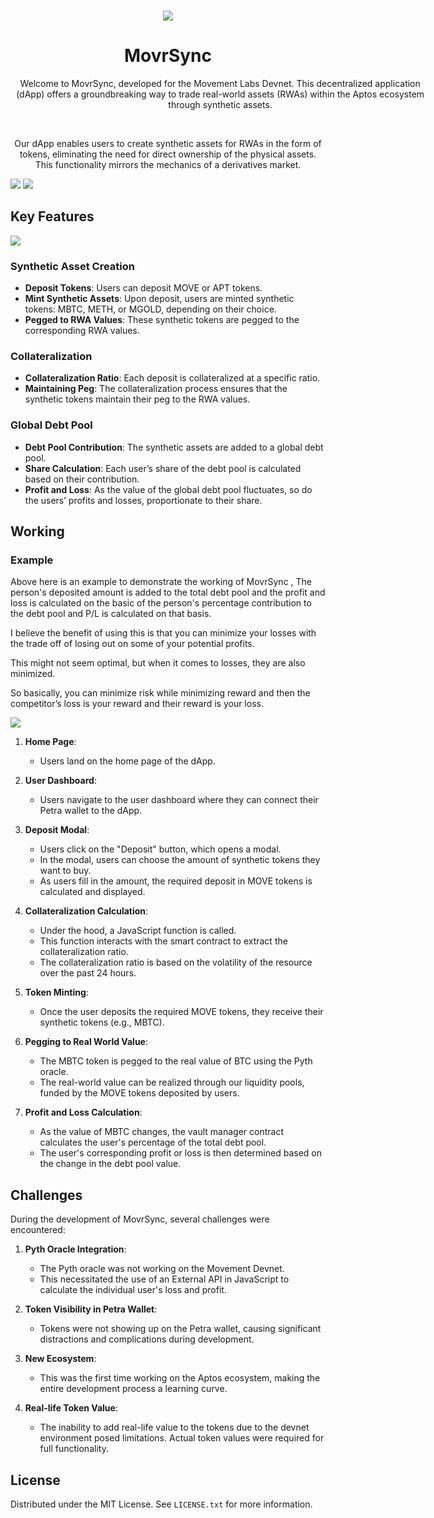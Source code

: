 <!-- Improved compatibility of back to top link: See: https://github.com/othneildrew/Best-README-Template/pull/73 -->

<a name="readme-top"></a>



<!-- PROJECT LOGO -->
<br />
<div align="center">
  <a href="https://github.com/Sahilgill24/MovrSync">
    <img src="/ui/src/assets/4.png">
  </a>

<h1 align="center">MovrSync</h3>

  <p align="center" style="width:76ch;">
  Welcome to MovrSync, developed for the Movement Labs Devnet. This decentralized application (dApp) offers a groundbreaking way to trade real-world assets (RWAs) within the Aptos ecosystem through synthetic assets.


</div>


<br/>


<p align="center">Our dApp enables users to create synthetic assets for RWAs in the form of tokens, eliminating the need for direct ownership of the physical assets. This functionality mirrors the mechanics of a derivatives market.</p>


<img src="/ui/src/assets/5.png">
<img src="ui/src/assets/6.png">


## Key Features

<img src="/ui/src/assets/2.png">

### Synthetic Asset Creation

- **Deposit Tokens**: Users can deposit MOVE or APT tokens.
- **Mint Synthetic Assets**: Upon deposit, users are minted synthetic tokens: MBTC, METH, or MGOLD, depending on their choice.
- **Pegged to RWA Values**: These synthetic tokens are pegged to the corresponding RWA values.

### Collateralization

- **Collateralization Ratio**: Each deposit is collateralized at a specific ratio.
- **Maintaining Peg**: The collateralization process ensures that the synthetic tokens maintain their peg to the RWA values.

### Global Debt Pool

- **Debt Pool Contribution**: The synthetic assets are added to a global debt pool.
- **Share Calculation**: Each user’s share of the debt pool is calculated based on their contribution.
- **Profit and Loss**: As the value of the global debt pool fluctuates, so do the users’ profits and losses, proportionate to their share.

<!-- ## Benefits

- **Access to RWAs**: Users gain exposure to real-world assets without the complexities of direct ownership.
- **Leverage**: Users can leverage their MOVE or APT tokens to gain synthetic exposure to BTC, ETH, and Gold.
- **Decentralization**: The entire process is managed on the blockchain, ensuring transparency and security. -->


## Working 



<h3>Example</h3>

Above here is an example to demonstrate the working of MovrSync , The person's deposited amount is added to the total debt pool and the profit and loss
is calculated on the basic of the person's percentage contribution to the debt pool and P/L is calculated on that basis.

I believe the benefit of using this is that you can minimize your losses with the trade off of losing out on some of your potential profits.
  
This might not seem optimal, but when it comes to losses, they are also minimized.  

So basically, you can minimize risk while minimizing reward and then the competitor’s loss is your reward and their reward is your loss.

<img src="ui/src/assets/3.png">


1. **Home Page**:
   - Users land on the home page of the dApp.

2. **User Dashboard**:
   - Users navigate to the user dashboard where they can connect their Petra wallet to the dApp.

3. **Deposit Modal**:
   - Users click on the "Deposit" button, which opens a modal.
   - In the modal, users can choose the amount of synthetic tokens they want to buy.
   - As users fill in the amount, the required deposit in MOVE tokens is calculated and displayed.

4. **Collateralization Calculation**:
   - Under the hood, a JavaScript function is called.
   - This function interacts with the smart contract to extract the collateralization ratio.
   - The collateralization ratio is based on the volatility of the resource over the past 24 hours.

5. **Token Minting**:
   - Once the user deposits the required MOVE tokens, they receive their synthetic tokens (e.g., MBTC).

6. **Pegging to Real World Value**:
   - The MBTC token is pegged to the real value of BTC using the Pyth oracle.
   - The real-world value can be realized through our liquidity pools, funded by the MOVE tokens deposited by users.

7. **Profit and Loss Calculation**:
   - As the value of MBTC changes, the vault manager contract calculates the user's percentage of the total debt pool.
   - The user's corresponding profit or loss is then determined based on the change in the debt pool value.


## Challenges

During the development of MovrSync, several challenges were encountered:

1. **Pyth Oracle Integration**:
   - The Pyth oracle was not working on the Movement Devnet.
   - This necessitated the use of an External API in JavaScript to calculate the individual user's loss and profit.

2. **Token Visibility in Petra Wallet**:
   - Tokens were not showing up on the Petra wallet, causing significant distractions and complications during development.

3. **New Ecosystem**:
   - This was the first time working on the Aptos ecosystem, making the entire development process a learning curve.

4. **Real-life Token Value**:
   - The inability to add real-life value to the tokens due to the devnet environment posed limitations. Actual token values were required for full functionality.



<!-- LICENSE -->

## License

Distributed under the MIT License. See `LICENSE.txt` for more information.


<!-- MARKDOWN LINKS & IMAGES -->
<!-- https://www.markdownguide.org/basic-syntax/#reference-style-links -->

[contributors-shield]: https://img.shields.io/github/contributors/Sahilgill24/MovrSync.svg?style=for-the-badge
[contributors-url]: https://github.com/Sahilgill24/MovrSync/graphs/contributors
[forks-shield]: https://img.shields.io/github/forks/Sahilgill24/MovrSync.svg?style=for-the-badge
[forks-url]: https://github.com/Sahilgill24/MovrSync/network/members
[stars-shield]: https://img.shields.io/github/stars/Sahilgill24/MovrSync.svg?style=for-the-badge
[stars-url]: https://github.com/Sahilgill24/MovrSync/stargazers
[issues-shield]: https://img.shields.io/github/issues/Sahilgill24/MovrSync.svg?style=for-the-badge
[issues-url]: https://github.com/Sahilgill24/MovrSync/issues
[license-shield]: https://img.shields.io/github/license/Sahilgill24/MovrSync.svg?style=for-the-badge
[license-url]: https://github.com/Sahilgill24/MovrSync/blob/master/LICENSE.txt
[linkedin-shield]: https://img.shields.io/badge/-LinkedIn-black.svg?style=for-the-badge&logo=linkedin&colorB=555
[linkedin-url]: https://linkedin.com/in/linkedin_username
[product-screenshot]: images/image.png
[frost-screenshot]: images/frost.png
[architecture]: images/architecture.png
[Next.js]: https://img.shields.io/badge/next.js-000000?style=for-the-badge&logo=nextdotjs&logoColor=white
[Next-url]: https://nextjs.org/
[React.js]: https://img.shields.io/badge/React-20232A?style=for-the-badge&logo=react&logoColor=61DAFB
[React-url]: https://reactjs.org/
[Vue.js]: https://img.shields.io/badge/Vue.js-35495E?style=for-the-badge&logo=vuedotjs&logoColor=4FC08D
[Vue-url]: https://vuejs.org/
[Angular.io]: https://img.shields.io/badge/Angular-DD0031?style=for-the-badge&logo=angular&logoColor=white
[Angular-url]: https://angular.io/
[Svelte.dev]: https://img.shields.io/badge/Svelte-4A4A55?style=for-the-badge&logo=svelte&logoColor=FF3E00
[Svelte-url]: https://svelte.dev/
[Laravel.com]: https://img.shields.io/badge/Laravel-FF2D20?style=for-the-badge&logo=laravel&logoColor=white
[Laravel-url]: https://laravel.com
[Bootstrap.com]: https://img.shields.io/badge/Bootstrap-563D7C?style=for-the-badge&logo=bootstrap&logoColor=white
[Bootstrap-url]: https://getbootstrap.com
[JQuery.com]: https://img.shields.io/badge/jQuery-0769AD?style=for-the-badge&logo=jquery&logoColor=white
[JQuery-url]: https://jquery.com